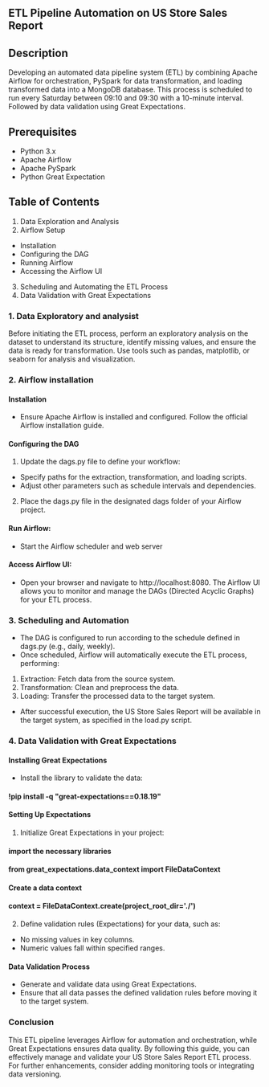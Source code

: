 ## ETL Pipeline Automation on US Store Sales Report
## Description
Developing  an automated data pipeline system (ETL) by combining Apache Airflow for orchestration, PySpark for data transformation, and loading  transformed data into a MongoDB database.  This process is scheduled to run every Saturday between 09:10 and 09:30 with a 10-minute interval. Followed by data validation using Great Expectations.

## Prerequisites
- Python 3.x
- Apache Airflow
- Apache PySpark
- Python Great Expectation

## Table of Contents
1. Data Exploration and Analysis
2. Airflow Setup
- Installation
- Configuring the DAG
- Running Airflow
- Accessing the Airflow UI
3. Scheduling and Automating the ETL Process
4. Data Validation with Great Expectations


### 1. Data Exploratory and analysist 

Before initiating the ETL process, perform an exploratory analysis on the dataset to understand its structure, identify missing values, and ensure the data is ready for transformation. Use tools such as pandas, matplotlib, or seaborn for analysis and visualization.

### 2. Airflow installation 

#### Installation
- Ensure Apache Airflow is installed and configured. Follow the official Airflow installation guide.

#### Configuring the DAG
1. Update the dags.py file to define your workflow:
- Specify paths for the extraction, transformation, and loading scripts.
- Adjust other parameters such as schedule intervals and dependencies.
2. Place the dags.py file in the designated dags folder of your Airflow project.

#### Run Airflow:
- Start the Airflow scheduler and web server

#### Access Airflow UI:
- Open your browser and navigate to http://localhost:8080. The Airflow UI allows you to monitor and manage the DAGs (Directed Acyclic Graphs) for your ETL process.

### 3. Scheduling and Automation
- The DAG is configured to run according to the schedule defined in dags.py (e.g., daily, weekly).
- Once scheduled, Airflow will automatically execute the ETL process, performing:

1. Extraction: Fetch data from the source system.
2. Transformation: Clean and preprocess the data.
3. Loading: Transfer the processed data to the target system.
- After successful execution, the US Store Sales Report will be available in the target system, as specified in the load.py script.

### 4. Data Validation with Great Expectations

#### Installing Great Expectations
- Install the library to validate the data:

#### !pip install -q "great-expectations==0.18.19"

#### Setting Up Expectations

1. Initialize Great Expectations in your project:
#### import the necessary libraries 
#### from great_expectations.data_context import FileDataContext
#### Create a data context
#### context = FileDataContext.create(project_root_dir='./')

2. Define validation rules (Expectations) for your data, such as:
- No missing values in key columns.
- Numeric values fall within specified ranges.
#### Data Validation Process
- Generate and validate data using Great Expectations.
- Ensure that all data passes the defined validation rules before moving it to the target system.

### Conclusion
This ETL pipeline leverages Airflow for automation and orchestration, while Great Expectations ensures data quality. By following this guide, you can effectively manage and validate your US Store Sales Report ETL process. For further enhancements, consider adding monitoring tools or integrating data versioning.

